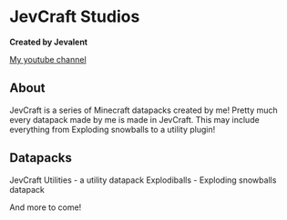 # JevCraft Studios
**Created by Jevalent**

[My youtube channel](https://www.youtube.com/channel/UCOpQiKyUCFJj-5gHo9Hre8Q)

## About
JevCraft is a series of Minecraft datapacks created by me! Pretty much every datapack made by me is made in JevCraft. This may include everything from Exploding 
snowballs to a utility plugin!


## Datapacks
JevCraft Utilities - a utility datapack
Explodiballs - Exploding snowballs datapack

And more to come!
